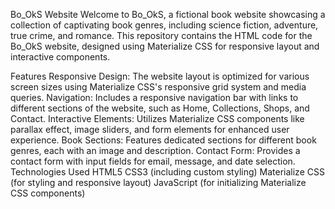 Bo_OkS Website
Welcome to Bo_OkS, a fictional book website showcasing a collection of captivating book genres, including science fiction, adventure, true crime, and romance. This repository contains the HTML code for the Bo_OkS website, designed using Materialize CSS for responsive layout and interactive components.

Features
Responsive Design: The website layout is optimized for various screen sizes using Materialize CSS's responsive grid system and media queries.
Navigation: Includes a responsive navigation bar with links to different sections of the website, such as Home, Collections, Shops, and Contact.
Interactive Elements: Utilizes Materialize CSS components like parallax effect, image sliders, and form elements for enhanced user experience.
Book Sections: Features dedicated sections for different book genres, each with an image and description.
Contact Form: Provides a contact form with input fields for email, message, and date selection.
Technologies Used
HTML5
CSS3 (including custom styling)
Materialize CSS (for styling and responsive layout)
JavaScript (for initializing Materialize CSS components)
